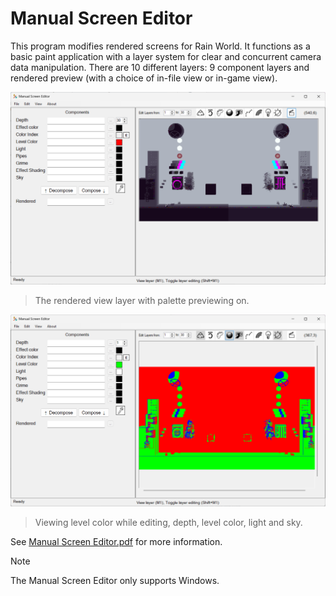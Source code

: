# Manual Screen Editor

This program modifies rendered screens for Rain World. It functions as a basic paint application with a layer system for clear and concurrent camera data manipulation.
There are 10 different layers: 9 component layers and rendered preview (with a choice of in-file view or in-game view).

![Palette](/docs/MSE_palette.png?raw=true)
> The rendered view layer with palette previewing on.


![Level Color](/docs/MSE_geo.png?raw=true)
> Viewing level color while editing, depth, level color, light and sky.

See [Manual Screen Editor.pdf](/Manual%20Screen%20Editor.pdf) for more information.

> [!NOTE]
> The Manual Screen Editor only supports Windows.
